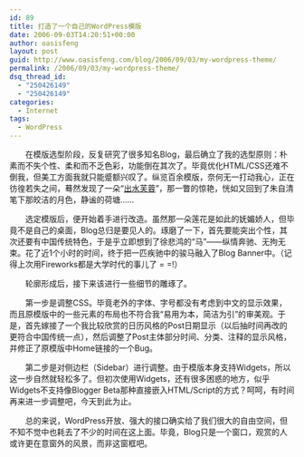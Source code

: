 ```yaml
---
id: 89
title: 打造了一个自己的WordPress模版
date: 2006-09-03T14:20:51+00:00
author: oasisfeng
layout: post
guid: http://www.oasisfeng.com/blog/2006/09/03/my-wordpress-theme/
permalink: /2006/09/03/my-wordpress-theme/
dsq_thread_id:
  - "250426149"
  - "250426149"
categories:
  - Internet
tags:
  - WordPress
---
```

　　在模版选型阶段，反复研究了很多知名Blog，最后确立了我的选型原则：朴素而不失个性、柔和而不乏色彩，功能倒在其次了。毕竟优化HTML/CSS还难不倒我，但美工方面我就只能蹙额兴叹了。纵览百余模版，奈何无一打动我心，正在彷徨若失之间，蓦然发现了一朵“<a href="http://themes.wordpress.net/columns/2-columns/750/waterlily-20/" target="_blank">出水芙蓉</a>”，那一瞥的惊艳，恍如又回到了朱自清笔下那皎洁的月色，静谧的荷塘……

<!--more-->　　选定模版后，便开始着手进行改造。虽然那一朵莲花是如此的妩媚娇人，但毕竟不是自己的桌面，Blog总归是要见人的。琢磨了一下，首先要能突出个性，其次还要有中国传统特色，于是乎立即想到了徐悲鸿的“马”——纵情奔驰、无拘无束。花了近1个小时的时间，终于把一匹疾驰中的骏马融入了Blog Banner中。（记得上次用Fireworks都是大学时代的事儿了 = =!）

　　轮廓形成后，接下来该进行一些细节的雕琢了。

　　第一步是调整CSS。毕竟老外的字体、字号都没有考虑到中文的显示效果，而且原模版中的一些元素的布局也不符合我“易用为本，简洁为引”的审美观。于是，首先嫁接了一个我比较欣赏的日历风格的Post日期显示（以后抽时间再改的更符合中国传统一点），然后调整了Post主体部分时间、分类、注释的显示风格，并修正了原模版中Home链接的一个Bug。

　　第二步是对侧边栏（Sidebar）进行调整。由于模版本身支持Widgets，所以这一步自然就轻松多了。但初次使用Widgets，还有很多困惑的地方，似乎Widgets不支持像Blogger Beta那种直接嵌入HTML/Script的方式？呵呵，有时间再来进一步调整吧，今天到此为止。

　　总的来说，WordPress开放、强大的接口确实给了我们很大的自由空间，但不知不觉中也耗去了不少的时间在这上面。毕竟，Blog只是一个窗口，观赏的人或许更在意窗外的风景，而非这窗框吧。